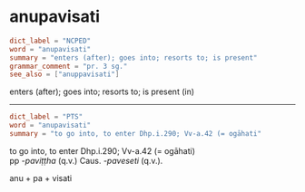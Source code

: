 # anupavisati

``` toml
dict_label = "NCPED"
word = "anupavisati"
summary = "enters (after); goes into; resorts to; is present"
grammar_comment = "pr. 3 sg."
see_also = ["anuppavisati"]
```

enters (after); goes into; resorts to; is present (in)

--------------------

``` toml
dict_label = "PTS"
word = "anupavisati"
summary = "to go into, to enter Dhp.i.290; Vv-a.42 (= ogāhati"
```

to go into, to enter Dhp.i.290; Vv\-a.42 (= ogāhati)  
pp *\-paviṭṭha* (q.v.) Caus. *\-paveseti* (q.v.).

anu \+ pa \+ visati

